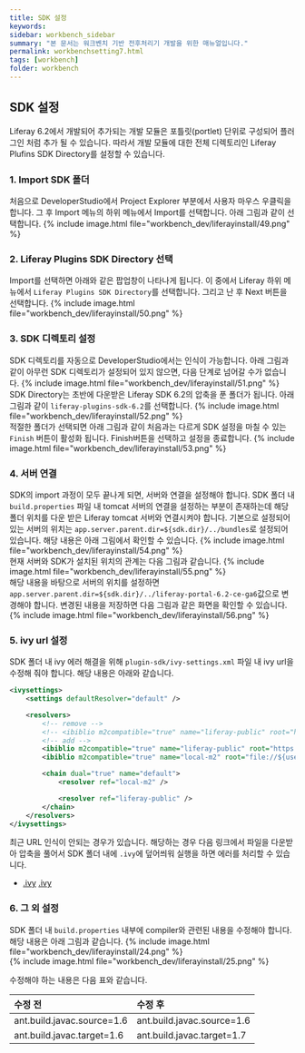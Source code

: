```yaml
---
title: SDK 설정
keywords:
sidebar: workbench_sidebar
summary: "본 문서는 워크벤치 기반 전후처리기 개발을 위한 매뉴얼입니다."
permalink: workbenchsetting7.html
tags: [workbench]
folder: workbench
---
```


## SDK 설정
Liferay 6.2에서 개발되어 추가되는 개발 모듈은 포틀릿(portlet) 단위로 구성되어 플러그인 처럼 추가 될 수 있습니다. 따라서 개발 모듈에 대한 전체 디렉토리인 Liferay Plufins SDK Directory를 설정할 수 있습니다.

### 1. Import SDK 폴더
처음으로 DeveloperStudio에서 Project Explorer 부분에서 사용자 마우스 우클릭을 합니다. 그 후 Import 메뉴의 하위 메뉴에서 Import를 선택합니다.
아래 그림과 같이 선택합니다.
{% include image.html file="workbench_dev/liferayinstall/49.png" %}<br>

### 2. Liferay Plugins SDK Directory 선택
Import를 선택하면 아래와 같은 팝업창이 나타나게 됩니다. 이 중에서 Liferay 하위 메뉴에서 `Liferay Plugins SDK Directory`를 선택합니다. 그리고 난 후 Next 버튼을 선택합니다.
{% include image.html file="workbench_dev/liferayinstall/50.png" %}<br>

### 3. SDK 디렉토리 설정
SDK 디렉토리를 자동으로 DeveloperStudio에서는 인식이 가능합니다. 아래 그림과 같이 아무런 SDK 디렉토리가 설정되어 있지 않으면, 다음 단계로 넘어갈 수가 없습니다.
{% include image.html file="workbench_dev/liferayinstall/51.png" %}<br>
SDK Directory는 초반에 다운받은 Liferay SDK 6.2의 압축을 푼 폴더가 됩니다. 아래 그림과 같이 `liferay-plugins-sdk-6.2`를 선택합니다.
{% include image.html file="workbench_dev/liferayinstall/52.png" %}<br>
적절한 폴더가 선택되면 아래 그림과 같이 처음과는 다르게 SDK 설정을 마칠 수 있는 `Finish` 버튼이 활성화 됩니다. Finish버튼을 선택하고 설정을 종료합니다.
{% include image.html file="workbench_dev/liferayinstall/53.png" %}<br>


### 4. 서버 연결
SDK의 import 과정이 모두 끝나게 되면, 서버와 연결을 설정해야 합니다.
SDK 폴더 내 `build.properties` 파일 내 tomcat 서버의 연결을 설정하는 부분이 존재하는데 해당 폴더 위치를 다운 받은 Liferay tomcat 서버와 연결시켜야 합니다.
기본으로 설정되어 있는 서버의 위치는 `app.server.parent.dir=${sdk.dir}/../bundles`로 설정되어 있습니다. 해당 내용은 아래 그림에서 확인할 수 있습니다.
{% include image.html file="workbench_dev/liferayinstall/54.png" %}<br>
현재 서버와 SDK가 설치된 위치의 관계는 다음 그림과 같습니다.
{% include image.html file="workbench_dev/liferayinstall/55.png" %}<br>
해당 내용을 바탕으로 서버의 위치를 설정하면 `app.server.parent.dir=${sdk.dir}/../liferay-portal-6.2-ce-ga6`값으로 변경해야 합니다.
변경된 내용을 저장하면 다음 그림과 같은 화면을 확인할 수 있습니다.
{% include image.html file="workbench_dev/liferayinstall/56.png" %}<br>

### 5. ivy url 설정
SDK 폴더 내 ivy 에러 해결을 위해 `plugin-sdk/ivy-settings.xml` 파일 내 ivy url을 수정해 줘야 합니다.
해당 내용은 아래와 같습니다.
```xml
<ivysettings>
    <settings defaultResolver="default" />

    <resolvers>
        <!-- remove -->
        <!-- <ibiblio m2compatible="true" name="liferay-public" root="http://cdn.repository.liferay.com/nexus/content/groups/public" /> -->
        <!-- add -->
        <ibiblio m2compatible="true" name="liferay-public" root="https://repository.liferay.com/nexus/content/repositories/public" />
        <ibiblio m2compatible="true" name="local-m2" root="file://${user.home}/.m2/repository" />

        <chain dual="true" name="default">
            <resolver ref="local-m2" />

            <resolver ref="liferay-public" />
        </chain>
    </resolvers>
</ivysettings>
```
최근 URL 인식이 안되는 경우가 있습니다. 해당하는 경우 다음 링크에서 파일을 다운받아 압축을 풀어서 SDK 폴더 내에 `.ivy`에 덮어씌워 실행을 하면 에러를 처리할 수 있습니다.
- [.ivy](/OSPLibrary/.ivy.zip)
 <a href='/OSPLibrary/.ivy.zip'>.ivy</a><br>

### 6. 그 외 설정
SDK 폴더 내 `build.properties` 내부에 compiler와 관련된 내용을 수정해야 합니다.
해당 내용은 아래 그림과 같습니다.
{% include image.html file="workbench_dev/liferayinstall/24.png" %}<br>
{% include image.html file="workbench_dev/liferayinstall/25.png" %}<br>

수정해야 하는 내용은 다음 표와 같습니다.



| 수정 전                           | 수정 후                            |
|:----------------------------------|:-----------------------------------|
| ant.build.javac.source=1.6        | ant.build.javac.source=1.6         |
| ant.build.javac.target=1.6        | ant.build.javac.target=1.7         |

